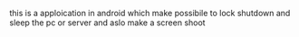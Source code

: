 this is a apploication in android which make possibile to lock shutdown and sleep the pc or server and aslo make a screen shoot 
